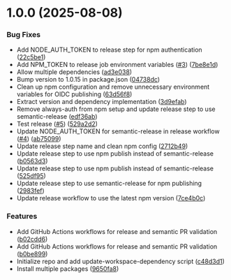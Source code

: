 # 1.0.0 (2025-08-08)


### Bug Fixes

* Add NODE_AUTH_TOKEN to release step for npm authentication ([22c5be1](https://github.com/HarrisSidiropoulos/update-workspace-dependency/commit/22c5be1e6d1f5133ee70a563edb20208b270a697))
* Add NPM_TOKEN to release job environment variables ([#3](https://github.com/HarrisSidiropoulos/update-workspace-dependency/issues/3)) ([7be8e1d](https://github.com/HarrisSidiropoulos/update-workspace-dependency/commit/7be8e1d107a9782244f568bd9dc3e62b46176039))
* Allow multiple dependencies ([ad3e038](https://github.com/HarrisSidiropoulos/update-workspace-dependency/commit/ad3e038d2fa63afe76a616995cf0880b03693923))
* Bump version to 1.0.15 in package.json ([04738dc](https://github.com/HarrisSidiropoulos/update-workspace-dependency/commit/04738dcba3e7707899410ceabe4eef40bf5f084b))
* Clean up npm configuration and remove unnecessary environment variables for OIDC publishing ([63d56f8](https://github.com/HarrisSidiropoulos/update-workspace-dependency/commit/63d56f85ce3836dabc77206e39ade5f4c9dcc47b))
* Extract version and dependency implementation ([3d9efab](https://github.com/HarrisSidiropoulos/update-workspace-dependency/commit/3d9efab3e5b5e0ce2fce08931f1b7b86d6374bbf))
* Remove always-auth from npm setup and update release step to use semantic-release ([edf36ab](https://github.com/HarrisSidiropoulos/update-workspace-dependency/commit/edf36ab1d8e19ff9fec47352b13a9872bf9a688e))
* Test release ([#5](https://github.com/HarrisSidiropoulos/update-workspace-dependency/issues/5)) ([529a2d2](https://github.com/HarrisSidiropoulos/update-workspace-dependency/commit/529a2d2d5272f707113d626d9308892a744d3cc7))
* Update NODE_AUTH_TOKEN for semantic-release in release workflow ([#4](https://github.com/HarrisSidiropoulos/update-workspace-dependency/issues/4)) ([ab75099](https://github.com/HarrisSidiropoulos/update-workspace-dependency/commit/ab75099d290450bb2b975bae996cd7268fba140b))
* Update release step name and clean npm config ([2712b49](https://github.com/HarrisSidiropoulos/update-workspace-dependency/commit/2712b49823203f62ec7a6d274918bac8e854edd5))
* Update release step to use npm publish instead of semantic-release ([b0563d3](https://github.com/HarrisSidiropoulos/update-workspace-dependency/commit/b0563d301e6dffdbdb25cf84757f8680e6e5c433))
* Update release step to use npm publish instead of semantic-release ([525df95](https://github.com/HarrisSidiropoulos/update-workspace-dependency/commit/525df95a1cf71fff18d95f59af9c2180a276ecce))
* Update release step to use semantic-release for npm publishing ([2983fef](https://github.com/HarrisSidiropoulos/update-workspace-dependency/commit/2983fef5eb4156f7fb31e8091dbea33adabf9f9c))
* Update release workflow to use the latest npm version ([7ce4b0c](https://github.com/HarrisSidiropoulos/update-workspace-dependency/commit/7ce4b0c6b0df9f3d7b5fcf390921597089387ff4))


### Features

* Add GitHub Actions workflows for release and semantic PR validation ([b02cdd6](https://github.com/HarrisSidiropoulos/update-workspace-dependency/commit/b02cdd6ca4fe98539ecca9d9d35de4c458a61515))
* Add GitHub Actions workflows for release and semantic PR validation ([b0be899](https://github.com/HarrisSidiropoulos/update-workspace-dependency/commit/b0be8996e537aae4874e2f412bc2c636c33ec450))
* Initialize repo and add update-workspace-dependency script ([c48d3d1](https://github.com/HarrisSidiropoulos/update-workspace-dependency/commit/c48d3d160a6931e5ce6c5b623b3c1689bc91a22a))
* Install multiple packages ([9650fa8](https://github.com/HarrisSidiropoulos/update-workspace-dependency/commit/9650fa8cc9fa9115c05f7424a236cdc45b503b2d))
